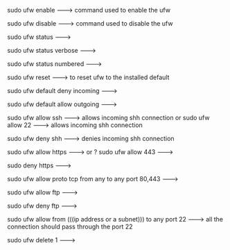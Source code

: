 

sudo ufw enable ---> command used to enable the ufw

sudo ufw disable ---> command used to disable the ufw

sudo ufw status ---> 

sudo ufw status verbose ---> 

sudo ufw status numbered ---> 

sudo ufw reset ---> to reset ufw to the installed default 

sudo ufw default deny incoming ---> 

sudo ufw default allow outgoing ---> 

sudo ufw allow ssh ---> allows incoming shh connection 
or 
sudo ufw allow 22 ---> allows incoming shh connection 

sudo ufw deny shh ---> denies incoming shh connection

sudo ufw allow https ---> 
or ?
sudo ufw allow 443 ---> 

sudo deny https ---> 


sudo ufw allow proto tcp from any to any port 80,443 ---> 

sudo ufw allow ftp ---> 

sudo ufw deny ftp ---> 

sudo ufw allow from (((ip address or a subnet))) to any port 22 ---> all the connection should pass through the port 22 

sudo ufw delete 1 ---> 


